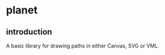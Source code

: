 planet
======

introduction
------------

A basic library for drawing paths in either Canvas, SVG or VML.